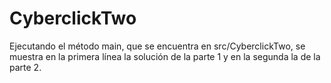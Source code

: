 # CyberclickTwo

Ejecutando el método main, que se encuentra en src/CyberclickTwo, se muestra en la primera línea la solución de la parte 1 y en la segunda la de la parte 2.
